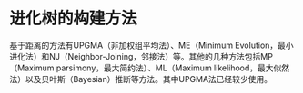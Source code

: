 # 进化树的构建方法

基于距离的方法有UPGMA（非加权组平均法）、ME（Minimum Evolution，最小进化法）和NJ（Neighbor-Joining，邻接法）等。其他的几种方法包括MP（Maximum parsimony，最大简约法）、ML（Maximum likelihood，最大似然法）以及贝叶斯（Bayesian）推断等方法。其中UPGMA法已经较少使用。